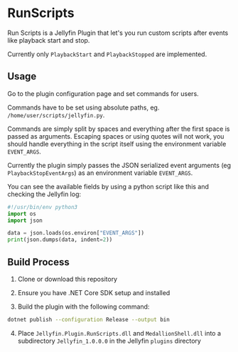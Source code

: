 # RunScripts

Run Scripts is a Jellyfin Plugin that let's you run custom scripts
after events like playback start and stop.

Currently only `PlaybackStart` and `PlaybackStopped` are implemented.


## Usage
Go to the plugin configuration page and set commands for users.

Commands have to be set using absolute paths, eg.
`/home/user/scripts/jellyfin.py`.

Commands are simply split by spaces and everything after the
first space is passed as arguments. Escaping spaces or using quotes
will not work, you should handle everything in the script itself
using the environment variable `EVENT_ARGS`.

Currently the plugin simply passes the JSON serialized event arguments
(eg `PlaybackStopEventArgs`) as an environment variable `EVENT_ARGS`.

You can see the available fields by using a python script like this
and checking the Jellyfin log:
```python
#!/usr/bin/env python3
import os
import json

data = json.loads(os.environ["EVENT_ARGS"])
print(json.dumps(data, indent=2))
```


## Build Process

1. Clone or download this repository

2. Ensure you have .NET Core SDK setup and installed

3. Build the plugin with the following command:

```sh
dotnet publish --configuration Release --output bin
```

4. Place `Jellyfin.Plugin.RunScripts.dll` and `MedallionShell.dll` into a
subdirectory `Jellyfin_1.0.0.0` in the Jellyfin `plugins` directory
